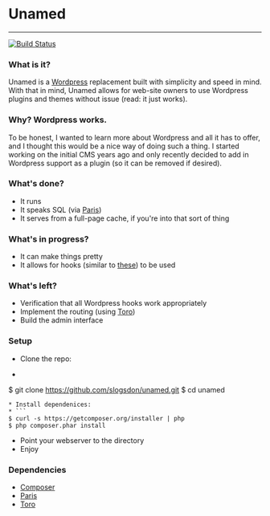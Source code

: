 # Unamed
---
[![Build Status](https://travis-ci.org/slogsdon/unamed.png?branch=master)](https://travis-ci.org/slogsdon/unamed)

### What is it?

Unamed is a [Wordpress](http://www.wordpress.org/) replacement built with simplicity and speed in mind.  With that in mind, Unamed allows for web-site owners to use Wordpress plugins and themes without issue (read: it just works).

### Why? Wordpress works.

To be honest, I wanted to learn more about Wordpress and all it has to offer, and I thought this would be a nice way of doing such a thing. I started working on the initial CMS years ago and only recently decided to add in Wordpress support as a plugin (so it can be removed if desired).

### What's done?

* It runs
* It speaks SQL (via [Paris](https://github.com/j4mie/paris))
* It serves from a full-page cache, if you're into that sort of thing

### What's in progress?

* It can make things pretty
* It allows for hooks (similar to [these](http://codex.wordpress.org/Plugin_API)) to be used

### What's left?

* Verification that all Wordpress hooks work appropriately
* Implement the routing (using [Toro](https://github.com/anandkunal/ToroPHP))
* Build the admin interface

### Setup
* Clone the repo:
* ```
$ git clone https://github.com/slogsdon/unamed.git
$ cd unamed
```
* Install dependenices:
* ```
$ curl -s https://getcomposer.org/installer | php
$ php composer.phar install
```
* Point your webserver to the directory
* Enjoy

### Dependencies
* [Composer](http://getcomposer.org/)
* [Paris](https://github.com/j4mie/paris)
* [Toro](https://github.com/anandkunal/ToroPHP)